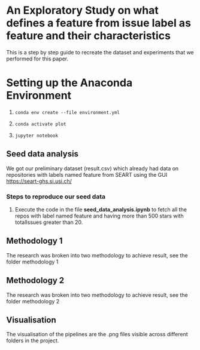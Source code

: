 # An Exploratory Study on what defines a feature from issue label as feature and their characteristics

This is a step by step guide to recreate the dataset and experiments that we performed for this paper.

# Setting up the Anaconda Environment

1) `conda env create --file environment.yml`

2) `conda activate plot`

3) `jupyter notebook`

## Seed data analysis

We got our preliminary dataset (result.csv) which already had data on repositories with labels named feature from SEART using the GUI https://seart-ghs.si.usi.ch/

### Steps to reproduce our seed data

1) Execute the code in the file **seed_data_analysis.ipynb** to fetch all the repos with label named feature and having more than 500 stars with totalIssues greater than 20.


## Methodology 1

The research was broken into two methodology to achieve result, see the folder methodology 1

## Methodology 2
The research was broken into two methodology to achieve result, see the folder methodology 2

## Visualisation

The visualisation of the pipelines are the .png files visible across different folders in the project.
